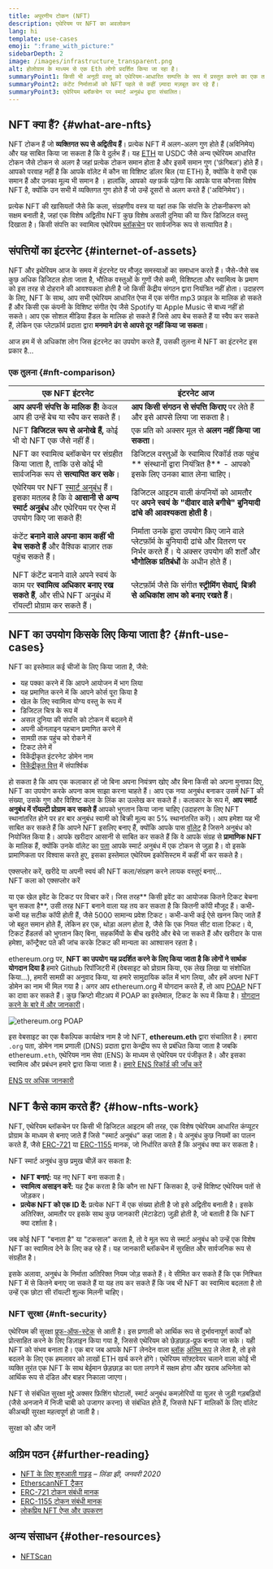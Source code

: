 ```yaml
---
title: अपूरणीय टोकन (NFT)
description: एथेरियम पर NFT का अवलोकन
lang: hi
template: use-cases
emoji: ":frame_with_picture:"
sidebarDepth: 2
image: /images/infrastructure_transparent.png
alt: होलोग्राम के माध्यम से एक Eth लोगो प्रदर्शित किया जा रहा है।
summaryPoint1: किसी भी अनूठी वस्तु को एथेरियम-आधारित सम्पत्ति के रूप में प्रस्तुत करने का एक तरीका।
summaryPoint2: कंटेंट निर्माताओं को NFT पहले से कहीं ज़्यादा मज़बूत कर रहे हैं।
summaryPoint3: एथेरियम ब्लॉकचेन पर स्मार्ट अनुबंध द्वारा संचालित।
---
```


## NFT क्या हैं? {#what-are-nfts}

NFT टोकन हैं जो **व्यक्तिगत रूप से अद्वितीय हैं**। प्रत्येक NFT में अलग-अलग गुण होते हैं (अविनिमेय) और यह साबित किया जा सकता है कि वे दुर्लभ हैं। यह [ETH](/glossary/#ether) या USDC जैसे अन्य एथेरियम आधारित टोकन जैसे टोकन से अलग है जहां प्रत्येक टोकन समान होता है और इसमें समान गुण ('फ़ंगिबल') होते हैं। आपको परवाह नहीं है कि आपके वॉलेट में कौन सा विशिष्ट डॉलर बिल (या ETH) है, क्योंकि वे सभी एक समान हैं और उनका मूल्य भी समान है । हालांकि, आपको _यह_ फ़र्क पड़ेगा कि आपके पास कौनसा विशेष NFT है, क्योंकि उन सभी में व्यक्तिगत गुण होते हैं जो उन्हें दूसरों से अलग करते हैं ('अविनिमेय')।

प्रत्येक NFT की खासियतों जैसे कि कला, संग्रहणीय वस्त्र या यहां तक कि संपत्ति के टोकनीकरण को सक्षम बनाती है, जहां एक विशेष अद्वितीय NFT कुछ विशेष असली दुनिया की या फिर डिजिटल वस्तु दिखाता है। किसी संपत्ति का स्वामित्व एथेरियम [ब्लॉकचेन](/glossary/#blockchain) पर सार्वजनिक रूप से सत्यापित है।

<YouTube id="Xdkkux6OxfM" />

## संपत्तियों का इंटरनेट {#internet-of-assets}

NFT और इथेरियम आज के समय में इंटरनेट पर मौजूद समस्याओं का समाधान करते हैं। जैसे-जैसे सब कुछ अधिक डिजिटल होता जाता है, भौतिक वस्तुओं के गुणों जैसे कमी, विशिष्टता और स्वामित्व के प्रमाण को इस तरह से दोहराने की आवश्यकता होती है जो किसी केंद्रीय संगठन द्वारा नियंत्रित नहीं होता। उदाहरण के लिए, NFT के साथ, आप सभी एथेरियम आधारित ऐप्स में एक संगीत mp3 फ़ाइल के मालिक हो सकते हैं और किसी एक कंपनी के विशिष्ट संगीत ऐप जैसे Spotify या Apple Music से बाध्य नहीं हो सकते। आप एक सोशल मीडिया हैंडल के मालिक हो सकते हैं जिसे आप बेच सकते हैं या स्वैप कर सकते हैं, लेकिन एक प्लेटफ़ॉर्म प्रदाता द्वारा **मनमाने ढंग से आपसे दूर नहीं किया जा सकता**।

आज हम में से अधिकांश लोग जिस इंटरनेट का उपयोग करते हैं, उसकी तुलना में NFT का इंटरनेट इस प्रकार है...

### एक तुलना {#nft-comparison}

| एक NFT इंटरनेट                                                                                                                                                    | इंटरनेट आज                                                                                                                                                               |
| ----------------------------------------------------------------------------------------------------------------------------------------------------------------- | ------------------------------------------------------------------------------------------------------------------------------------------------------------------------ |
| **आप अपनी संपत्ति के मालिक हैं!** केवल आप ही उन्हें बेच या स्वैप कर सकते हैं।                                                                                     | **आप किसी संगठन से संपत्ति किराए** पर लेते हैं और इसे आपसे लिया जा सकता है।                                                                                              |
| NFT **डिजिटल रूप से अनोखे हैं,** कोई भी दो NFT एक जैसे नहीं हैं।                                                                                                  | एक प्रति को अक्सर मूल से **अलग नहीं किया जा सकता**।                                                                                                                      |
| NFT का स्वामित्व ब्लॉकचेन पर संग्रहीत किया जाता है, ताकि उसे कोई भी सार्वजनिक रूप से **सत्यापित कर सके**।                                                         | डिजिटल वस्तुओं के स्वामित्व रिकॉर्ड तक पहुंच ** संस्थानों द्वारा नियंत्रित है** - आपको इसके लिए उनका बाात लेना चाहिए।                                                    |
| एथेरियम पर NFT [स्मार्ट अनुबंध](/glossary/#smart-contract) हैं। इसका मतलब है कि वे **आसानी से अन्य स्मार्ट अनुबंध** और एथेरियम पर ऐप्स में उपयोग किए जा सकते हैं! | डिजिटल आइटम वाली कंपनियों को आमतौर पर **अपने स्वयं के "दीवार वाले बगीचे" बुनियादी ढांचे की आवश्यकता होती है**।                                                           |
| कंटेंट **बनाने वाले अपना काम कहीं भी बेच सकते हैं** और वैश्विक बाज़ार तक पहुंच सकते हैं।                                                                          | निर्माता उनके द्वारा उपयोग किए जाने वाले प्लेटफ़ॉर्म के बुनियादी ढांचे और वितरण पर निर्भर करते हैं। ये अक्सर उपयोग की शर्तों और **भौगोलिक प्रतिबंधों** के अधीन होते हैं। |
| NFT कंटेंट बनाने वाले अपने स्वयं के काम पर **स्वामित्व अधिकार बनाए रख सकते हैं**, और सीधे NFT अनुबंध में रॉयल्टी प्रोग्राम कर सकते हैं।                           | प्लेटफ़ॉर्म जैसे कि संगीत **स्ट्रीमिंग सेवाएं, बिक्री से अधिकांश लाभ को बनाए रखते हैं**।                                                                                 |

## NFT का उपयोग किसके लिए किया जाता है? {#nft-use-cases}

NFT का इस्तेमाल कई चीजों के लिए किया जाता है, जैसे:

- यह पक्का करने में कि आपने आयोजन में भाग लिया
- यह प्रमाणित करने में कि आपने कोर्स पूरा किया है
- खेल के लिए स्वामित्व योग्य वस्तु के रूप में
- डिजिटल चित्र के रूप में
- असल दुनिया की संपत्ति को टोकन में बदलने में
- अपनी ऑनलाइन पहचान प्रमाणित करने में
- सामग्री तक पहुंच को रोकने में
- टिकट लेने में
- विकेंद्रीकृत इंटरनेट डोमेन नाम
- [विकेंद्रीकृत वित्त](/glossary/#defi) में संपार्श्विक

हो सकता है कि आप एक कलाकार हों जो बिना अपना नियंत्रण खोए और बिना किसी को अपना मुनाफा दिए, NFT का उपयोग करके अपना काम साझा करना चाहते हैं। आप एक नया अनुबंध बनाकर उसमें NFT की संख्या, उसके गुण और विशिष्ट कला के लिंक का उल्लेख कर सकते हैं। कलाकार के रूप में, **आप स्मार्ट अनुबंध में रॉयल्टी प्रोग्राम कर सकते हैं** आपको भुगतान किया जाना चाहिए (उदाहरण के लिए NFT स्थानांतरित होने पर हर बार अनुबंध स्वामी को बिक्री मूल्य का 5% स्थानांतरित करें)। आप हमेशा यह भी साबित कर सकते हैं कि आपने NFT इसलिए बनाए हैं, क्योंकि आपके पास [वॉलेट](/glossary/#wallet) है जिसने अनुबंध को नियोजित किया है। आपके खरीदार आसानी से साबित कर सकते हैं कि वे आपके संग्रह से **प्रामाणिक NFT** के मालिक हैं, क्योंकि उनके वॉलेट का [पता](/glossary/#address) आपके स्मार्ट अनुबंध में एक टोकन से जुड़ा है। वो इसके प्रामाणिकता पर विश्वास करते हुए, इसका इस्तेमाल एथेरियम इकोसिस्टम में कहीं भी कर सकते है।

<Alert variant="update" className="mt-8">
<AlertEmoji text=":eyes:"/>
<AlertContent className="justify-between flex-row items-center">
  <div>एक्सप्लोर करें, खरीदे या अपनी स्वयं की NFT कला/संग्रहण करने लायक वस्तुएं बनाएं...</div>
  <ButtonLink href="/dapps/?category=collectibles#explore">
    NFT कला को एक्सप्लोर करें
  </ButtonLink>
</AlertContent>
</Alert>

या एक खेल इवेंट के टिकट पर विचार करें। जिस तरह** किसी इवेंट का आयोजक कितने टिकट बेचना चुन सकता है**, उसी तरह NFT बनाने वाला यह तय कर सकता है कि कितनी कॉपी मौजूद हैं। कभी-कभी यह सटीक कॉपी होती हैं, जैसे 5000 सामान्य प्रवेश टिकट। कभी-कभी कई ऐसे खनन किए जाते हैं जो बहुत समान होते हैं, लेकिन हर एक, थोड़ा अलग होता है, जैसे कि एक नियत सीट वाला टिकट। ये, टिकट हैंडलर्स को भुगतान किए बिना, सहकर्मियों के बीच खरीदे और बेचे जा सकते हैं और खरीदार के पास हमेशा, कॉन्ट्रैक्ट पते की जांच करके टिकट की मान्यता का आश्वासन रहता है।

ethereum.org पर, **NFT का उपयोग यह प्रदर्शित करने के लिए किया जाता है कि लोगों ने सार्थक योगदान दिया है** हमारे Github रिपॉजिटरी में (वेबसाइट को प्रोग्राम किया, एक लेख लिखा या संशोधित किया...), हमारी सामग्री का अनुवाद किया, या हमारे सामुदायिक कॉल में भाग लिया, और हमें अपना NFT डोमेन का नाम भी मिल गया है। अगर आप ethereum.org में योगदान करते हैं, तो आप [POAP](/glossary/#poap) NFT का दावा कर सकते हैं। कुछ क्रिप्टो मीटअप में POAP का इस्तेमाल, टिकट के रूप में किया है। [योगदान करने के बारे में और जानकारी](/contributing/#poap)।

![ethereum.org POAP](./poap.png)

इस वेबसाइट का एक वैकल्पिक कार्यक्षेत्र नाम है जो NFT, **ethereum.eth** द्वारा संचालित है। हमारा `.org` पता, डोमेन नाम प्रणाली (DNS) प्रदाता द्वारा केन्द्रीय रूप से प्रबंधित किया जाता है जबकि ethereum`.eth`, एथेरियम नाम सेवा (ENS) के माध्यम से एथेरियम पर पंजीकृत है। और इसका स्वामित्व और प्रबंधन हमारे द्वारा किया जाता है। [हमारे ENS रिकॉर्ड की जाँच करें](https://app.ens.domains/name/ethereum.eth)

[ENS पर अधिक जानकारी](https://app.ens.domains)

<Divider />

## NFT कैसे काम करते हैं? {#how-nfts-work}

NFT, एथेरियम ब्लॉकचेन पर किसी भी डिजिटल आइटम की तरह, एक विशेष एथेरियम आधारित कंप्यूटर प्रोग्राम के माध्यम से बनाए जाते हैं जिसे "स्मार्ट अनुबंध" कहा जाता है। ये अनुबंध कुछ नियमों का पालन करते हैं, जैसे [ERC-721](/glossary/#erc-721) या [ERC-1155](/glossary/#erc-1155) मानक, जो निर्धारित करते हैं कि अनुबंध क्या कर सकता है।

NFT स्मार्ट अनुबंध कुछ प्रमुख चीज़ें कर सकता है:

- **NFT बनाएं:** यह नए NFT बना सकता है।
- **स्वामित्व असाइन करें:** यह ट्रैक करता है कि कौन सा NFT किसका है, उन्हें विशिष्ट एथेरियम पतों से जोड़कर।
- **प्रत्येक NFT को एक ID दें:** प्रत्येक NFT में एक संख्या होती है जो इसे अद्वितीय बनाती है। इसके अतिरिक्त, आमतौर पर इसके साथ कुछ जानकारी (मेटाडेटा) जुड़ी होती है, जो बताती है कि NFT क्या दर्शाता है।

जब कोई NFT "बनाता है" या "टकसाल" करता है, तो वे मूल रूप से स्मार्ट अनुबंध को उन्हें एक विशेष NFT का स्वामित्व देने के लिए कह रहे हैं। यह जानकारी ब्लॉकचेन में सुरक्षित और सार्वजनिक रूप से संग्रहीत है।

इसके अलावा, अनुबंध के निर्माता अतिरिक्त नियम जोड़ सकते हैं। वे सीमित कर सकते हैं कि एक निश्चित NFT में से कितने बनाए जा सकते हैं या यह तय कर सकते हैं कि जब भी NFT का स्वामित्व बदलता है तो उन्हें एक छोटा सी रॉयल्टी शुल्क मिलनी चाहिए।

### NFT सुरक्षा {#nft-security}

एथेरियम की सुरक्षा [प्रूफ-ऑफ-स्टेक](/glossary/#pos) से आती है। इस प्रणाली को आर्थिक रूप से दुर्भावनापूर्ण कार्यों को प्रोत्साहित करने के लिए डिज़ाइन किया गया है, जिससे एथेरियम को छेड़छाड़-प्रूफ बनाया जा सके। यही NFT को संभव बनाता है। एक बार जब आपके NFT लेनदेन वाला [ब्लॉक](/glossary/#block) [अंतिम रूप](/glossary/#finality) ले लेता है, तो इसे बदलने के लिए एक हमलावर को लाखों ETH खर्च करने होंगे। एथेरियम सॉफ़्टवेयर चलाने वाला कोई भी व्यक्ति तुरंत एक NFT के साथ बेईमान छेड़छाड़ का पता लगाने में सक्षम होगा और खराब अभिनेता को आर्थिक रूप से दंडित और बाहर निकाला जाएगा।

NFT से संबंधित सुरक्षा मुद्दे अक्सर फ़िशिंग घोटालों, स्मार्ट अनुबंध कमज़ोरियों या यूज़र से जुड़ी गड़बड़ियों (जैसे अनजाने में निजी चाबी को उजागर करना) से संबंधित होते हैं, जिससे NFT मालिकों के लिए वॉलेट कीअच्छी सुरक्षा महत्वपूर्ण हो जाती है।

<ButtonLink href="/security/">
  सुरक्षा को और जानें
</ButtonLink>

## अग्रिम पठन {#further-reading}

- [NFT के लिए शुरुआती गाइड](https://linda.mirror.xyz/df649d61efb92c910464a4e74ae213c4cab150b9cbcc4b7fb6090fc77881a95d) – _लिंडा झी, जनवरी 2020_
- [EtherscanNFT ट्रैकर](https://etherscan.io/nft-top-contracts)
- [ERC-721 टोकन संबंधी मानक](/developers/docs/standards/tokens/erc-721/)
- [ERC-1155 टोकन संबंधी मानक](/developers/docs/standards/tokens/erc-1155/)
- [लोकप्रिय NFT ऐप्स और उपकरण](https://www.ethereum-ecosystem.com/blockchains/ethereum/nfts)

## अन्य संसाधन {#other-resources}

- [NFTScan](https://nftscan.com/)

<Divider />

<QuizWidget quizKey="nfts" />
